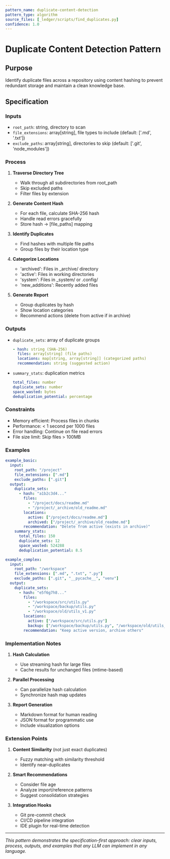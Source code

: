 ```yaml
---
pattern_name: duplicate-content-detection
pattern_type: algorithm
source_files: [_ledger/scripts/find_duplicates.py]
confidence: 1.0
---
```


# Duplicate Content Detection Pattern

## Purpose
Identify duplicate files across a repository using content hashing to prevent redundant storage and maintain a clean knowledge base.

## Specification

### Inputs
- `root_path`: string, directory to scan
- `file_extensions`: array[string], file types to include (default: ['.md', '.txt'])
- `exclude_paths`: array[string], directories to skip (default: ['.git', 'node_modules'])

### Process
1. **Traverse Directory Tree**
   - Walk through all subdirectories from root_path
   - Skip excluded paths
   - Filter files by extension

2. **Generate Content Hash**
   - For each file, calculate SHA-256 hash
   - Handle read errors gracefully
   - Store hash → [file_paths] mapping

3. **Identify Duplicates**
   - Find hashes with multiple file paths
   - Group files by their location type

4. **Categorize Locations**
   - 'archived': Files in _archive/ directory
   - 'active': Files in working directories
   - 'system': Files in _system/ or .config/
   - 'new_additions': Recently added files

5. **Generate Report**
   - Group duplicates by hash
   - Show location categories
   - Recommend actions (delete from active if in archive)

### Outputs
- `duplicate_sets`: array of duplicate groups
  ```yaml
  - hash: string (SHA-256)
    files: array[string] (file paths)
    locations: map[string, array[string]] (categorized paths)
    recommendation: string (suggested action)
  ```
- `summary_stats`: duplication metrics
  ```yaml
  total_files: number
  duplicate_sets: number
  space_wasted: bytes
  deduplication_potential: percentage
  ```

### Constraints
- Memory efficient: Process files in chunks
- Performance: < 1 second per 1000 files
- Error handling: Continue on file read errors
- File size limit: Skip files > 100MB

### Examples

```yaml
example_basic:
  input:
    root_path: "/project"
    file_extensions: [".md"]
    exclude_paths: [".git"]
  output:
    duplicate_sets:
      - hash: "a1b2c3d4..."
        files: 
          - "/project/docs/readme.md"
          - "/project/_archive/old_readme.md"
        locations:
          active: ["/project/docs/readme.md"]
          archived: ["/project/_archive/old_readme.md"]
        recommendation: "Delete from active (exists in archive)"
    summary_stats:
      total_files: 150
      duplicate_sets: 12
      space_wasted: 524288
      deduplication_potential: 8.5

example_complex:
  input:
    root_path: "/workspace"
    file_extensions: [".md", ".txt", ".py"]
    exclude_paths: [".git", "__pycache__", "venv"]
  output:
    duplicate_sets:
      - hash: "e5f6g7h8..."
        files:
          - "/workspace/src/utils.py"
          - "/workspace/backup/utils.py"
          - "/workspace/old/utils_v1.py"
        locations:
          active: ["/workspace/src/utils.py"]
          backup: ["/workspace/backup/utils.py", "/workspace/old/utils_v1.py"]
        recommendation: "Keep active version, archive others"
```

### Implementation Notes

1. **Hash Calculation**
   - Use streaming hash for large files
   - Cache results for unchanged files (mtime-based)

2. **Parallel Processing**
   - Can parallelize hash calculation
   - Synchronize hash map updates

3. **Report Generation**
   - Markdown format for human reading
   - JSON format for programmatic use
   - Include visualization options

### Extension Points

1. **Content Similarity** (not just exact duplicates)
   - Fuzzy matching with similarity threshold
   - Identify near-duplicates

2. **Smart Recommendations**
   - Consider file age
   - Analyze import/reference patterns
   - Suggest consolidation strategies

3. **Integration Hooks**
   - Git pre-commit check
   - CI/CD pipeline integration
   - IDE plugin for real-time detection

---

*This pattern demonstrates the specification-first approach: clear inputs, process, outputs, and examples that any LLM can implement in any language.*